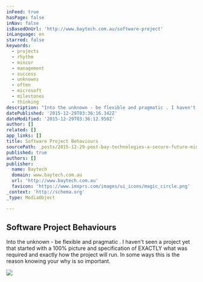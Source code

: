 ```yaml
---
inFeed: true
hasPage: false
inNav: false
isBasedOnUrl: 'http://www.baytech.com.au/software-project'
inLanguage: en
starred: false
keywords:
  - projects
  - rhythm
  - mincor
  - management
  - success
  - unknowns
  - often
  - microsoft
  - milestones
  - thinking
description: "Into the unknown - be flexible and pragmatic . I haven't seen a project yet that started with a 100% picture and specification of EXACTLY what was required and exactly how the project will run. In some ways this is the reason knowing your why is so important."
datePublished: '2015-12-29T03:36:16.342Z'
dateModified: '2015-12-29T03:36:12.950Z'
author: []
related: []
app_links: []
title: Software Project Behaviours
sourcePath: _posts/2015-12-29-post-bay-technologies-a-secure-future-mincor-ciram.md
published: true
authors: []
publisher:
  name: Baytech
  domain: www.baytech.com.au
  url: 'http://www.baytech.com.au'
  favicon: 'https://www.imxprs.com/images/ui_icons/magic_circle.png'
_context: 'http://schema.org'
_type: MediaObject

---
```

<article style=""><h1>Software Project Behaviours</h1><p>Into the unknown - be flexible and pragmatic . I haven't seen a project yet that started with a 100% picture and specification of EXACTLY what was required and exactly how the project will run. In some ways this is the reason knowing your why is so important.</p><img src="https://s3-us-west-2.amazonaws.com/the-grid-img/p/8a80d2459d9806d4fa598528f1f690d23311352e.jpg" /></article>